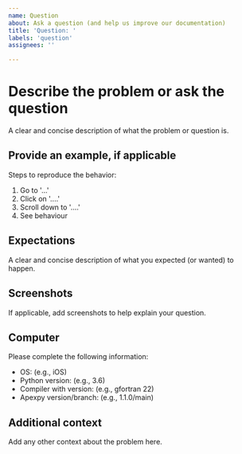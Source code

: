 ```yaml
---
name: Question
about: Ask a question (and help us improve our documentation)
title: 'Question: '
labels: 'question'
assignees: ''

---
```


Describe the problem or ask the question
========================================
A clear and concise description of what the problem or question is.

Provide an example, if applicable
---------------------------------
Steps to reproduce the behavior:
1. Go to '...'
2. Click on '....'
3. Scroll down to '....'
4. See behaviour

Expectations
------------
A clear and concise description of what you expected (or wanted) to happen.

Screenshots
-----------
If applicable, add screenshots to help explain your question.

Computer
--------
Please complete the following information:
  * OS: (e.g., iOS)
  * Python version: (e.g., 3.6)
  * Compiler with version: (e.g., gfortran 22)
  * Apexpy version/branch: (e.g., 1.1.0/main)

Additional context
------------------
Add any other context about the problem here.
